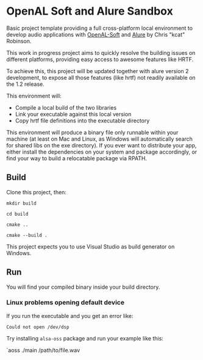 # OpenAL Soft and Alure Sandbox

Basic project template providing a full cross-platform local environment to develop audio applications with [OpenAL-Soft](http://kcat.strangesoft.net/openal.html) and [Alure](http://kcat.strangesoft.net/alure.html) by Chris "kcat" Robinson.

This work in progress project aims to quickly resolve the building issues on different platforms, providing easy access to awesome features like HRTF.

To achieve this, this project will be updated together with alure version 2 development, to expose all those features (like hrtf) not readily available on the 1.2 release.

This environment will:

- Compile a local build of the two libraries
- Link your executable against this local version
- Copy hrtf file definitions into the executable directory

This environment will produce a binary file only runnable within your machine (at least on Mac and Linux, as Windows will automatically search for shared libs on the exe directory). If you ever want to distribute your app, either install the dependencies on your system and package accordingly, or find your way to build a relocatable package via RPATH.

## Build

Clone this project, then:

 `mkdir build`

 `cd build`

 `cmake ..`

 `cmake --build .`

 This project expects you to use Visual Studio as build generator on Windows.

## Run

You will find your compiled binary inside your build directory.

### Linux problems opening default device

If you run the executable and you get an error like:

```
Could not open /dev/dsp
```

Try installing `alsa-oss` package and run your example like this:

`aoss ./main /path/to/file.wav
